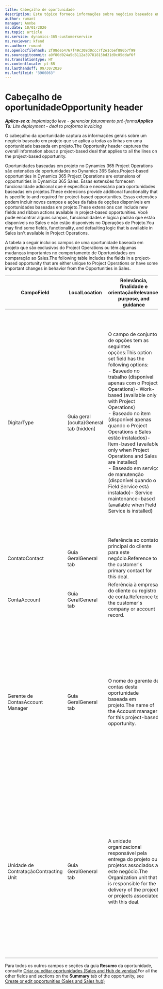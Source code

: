 ```yaml
---
title: Cabeçalho de oportunidade
description: Este tópico fornece informações sobre negócios baseados em projeto e linhas de oportunidade com base em projeto.
author: rumant
manager: Annbe
ms.date: 10/01/2020
ms.topic: article
ms.service: dynamics-365-customerservice
ms.reviewer: kfend
ms.author: rumant
ms.openlocfilehash: 2f08de54767f49c308d0ccc7f2e1c6ef880b7f99
ms.sourcegitcommit: a0f80d024a5d3112a39781815bd31d0c05ddaf6f
ms.translationtype: HT
ms.contentlocale: pt-BR
ms.lasthandoff: 09/30/2020
ms.locfileid: "3906063"
---
```

# <a name="opportunity-header"></a><span data-ttu-id="d5533-103">Cabeçalho de oportunidade</span><span class="sxs-lookup"><span data-stu-id="d5533-103">Opportunity header</span></span>

<span data-ttu-id="d5533-104">_**Aplica-se a:** Implantação leve - gerenciar faturamento pró-forma_</span><span class="sxs-lookup"><span data-stu-id="d5533-104">_**Applies To:** Lite deployment - deal to proforma invoicing_</span></span>

<span data-ttu-id="d5533-105">O cabeçalho da oportunidade captura as informações gerais sobre um negócio baseado em projeto que se aplica a todas as linhas em uma oportunidade baseada em projeto.</span><span class="sxs-lookup"><span data-stu-id="d5533-105">The Opportunity header captures the overall information about a project-based deal that applies to all the lines on the project-based opportunity.</span></span>

<span data-ttu-id="d5533-106">Oportunidades baseadas em projeto no Dynamics 365 Project Operations são extensões de oportunidades no Dynamics 365 Sales.</span><span class="sxs-lookup"><span data-stu-id="d5533-106">Project-based opportunities in Dynamics 365 Project Operations are extensions of opportunities in Dynamics 365 Sales.</span></span> <span data-ttu-id="d5533-107">Essas extensões fornecem funcionalidade adicional que é específica e necessária para oportunidades baseadas em projetos.</span><span class="sxs-lookup"><span data-stu-id="d5533-107">These extensions provide additional functionality that is specific to and required for project-based opportunities.</span></span> <span data-ttu-id="d5533-108">Essas extensões podem incluir novos campos e ações da faixa de opções disponíveis em oportunidades baseadas em projeto.</span><span class="sxs-lookup"><span data-stu-id="d5533-108">These extensions can include new fields and ribbon actions available in project-based opportunities.</span></span> <span data-ttu-id="d5533-109">Você pode encontrar alguns campos, funcionalidades e lógica padrão que estão disponíveis no Sales e não estão disponíveis no Operações de Projeto.</span><span class="sxs-lookup"><span data-stu-id="d5533-109">You may find some fields, functionality, and defaulting logic that is available in Sales isn't available in Project Operations.</span></span>

<span data-ttu-id="d5533-110">A tabela a seguir inclui os campos de uma oportunidade baseada em projeto que são exclusivos do Project Operations ou têm algumas mudanças importantes no comportamento de Oportunidades em comparação ao Sales.</span><span class="sxs-lookup"><span data-stu-id="d5533-110">The following table includes the fields in a project-based opportunity that are either unique to Project Operations or have some important changes in behavior from the Opportunities in Sales.</span></span>

| <span data-ttu-id="d5533-111">**Campo**</span><span class="sxs-lookup"><span data-stu-id="d5533-111">**Field**</span></span> | <span data-ttu-id="d5533-112">**Local**</span><span class="sxs-lookup"><span data-stu-id="d5533-112">**Location**</span></span> | <span data-ttu-id="d5533-113">**Relevância, finalidade e orientação**</span><span class="sxs-lookup"><span data-stu-id="d5533-113">**Relevance, purpose, and guidance**</span></span> | <span data-ttu-id="d5533-114">**Impacto a jusante**</span><span class="sxs-lookup"><span data-stu-id="d5533-114">**Downstream impact**</span></span> |
| --- | --- | --- | --- |
| <span data-ttu-id="d5533-115">Digitar</span><span class="sxs-lookup"><span data-stu-id="d5533-115">Type</span></span> | <span data-ttu-id="d5533-116">Guia geral (oculta)</span><span class="sxs-lookup"><span data-stu-id="d5533-116">General tab (hidden)</span></span> | <span data-ttu-id="d5533-117">O campo de conjunto de opções tem as seguintes opções:</span><span class="sxs-lookup"><span data-stu-id="d5533-117">This option set field has the following options:</span></span></br><span data-ttu-id="d5533-118">- Baseado no trabalho (disponível apenas com o Project Operations)</span><span class="sxs-lookup"><span data-stu-id="d5533-118">- Work-based (available only with Project Operations)</span></span></br><span data-ttu-id="d5533-119">- Baseado no item (disponível apenas quando o Project Operations e Sales estão instalados)</span><span class="sxs-lookup"><span data-stu-id="d5533-119">- Item-based (available only when Project Operations and Sales are installed)</span></span></br><span data-ttu-id="d5533-120">- Baseado em serviço de manutenção (disponível quando o Field Service está instalado)</span><span class="sxs-lookup"><span data-stu-id="d5533-120">- Service maintenance-based (available when Field Service is installed)</span></span> | <span data-ttu-id="d5533-121">Quando você usa o Project Operations, o valor deste campo é automaticamente definido como **Baseado em trabalho**, o que classifica a oportunidade como baseada em projeto.</span><span class="sxs-lookup"><span data-stu-id="d5533-121">When you use Project Operations, this field value is automatically set to **Work-based** which classifies the Opportunity as project-based.</span></span> <span data-ttu-id="d5533-122">Uma oportunidade deve ser baseada em projeto para habilitar todas as extensões e funcionalidades específicas do projeto no processo de vendas posterior para este negócio.</span><span class="sxs-lookup"><span data-stu-id="d5533-122">An Opportunity should be project-based to enable all project-specific extensions and functionality in the downstream sales process for this deal.</span></span> |
| <span data-ttu-id="d5533-123">Contato</span><span class="sxs-lookup"><span data-stu-id="d5533-123">Contact</span></span> | <span data-ttu-id="d5533-124">Guia Geral</span><span class="sxs-lookup"><span data-stu-id="d5533-124">General tab</span></span> | <span data-ttu-id="d5533-125">Referência ao contato principal do cliente para este negócio.</span><span class="sxs-lookup"><span data-stu-id="d5533-125">Reference to the customer's primary contact for this deal.</span></span> | |
| <span data-ttu-id="d5533-126">Conta</span><span class="sxs-lookup"><span data-stu-id="d5533-126">Account</span></span> | <span data-ttu-id="d5533-127">Guia Geral</span><span class="sxs-lookup"><span data-stu-id="d5533-127">General tab</span></span> | <span data-ttu-id="d5533-128">Referência à empresa do cliente ou registro de conta.</span><span class="sxs-lookup"><span data-stu-id="d5533-128">Reference to the customer's company or account record.</span></span> | |
| <span data-ttu-id="d5533-129">Gerente de Contas</span><span class="sxs-lookup"><span data-stu-id="d5533-129">Account Manager</span></span> | <span data-ttu-id="d5533-130">Guia Geral</span><span class="sxs-lookup"><span data-stu-id="d5533-130">General tab</span></span> | <span data-ttu-id="d5533-131">O nome do gerente de contas desta oportunidade baseada em projeto.</span><span class="sxs-lookup"><span data-stu-id="d5533-131">The name of the Account manager for this project-based opportunity.</span></span> | <span data-ttu-id="d5533-132">O gerente de contas é responsável por gerenciar o relacionamento com o cliente até a conclusão deste projeto.</span><span class="sxs-lookup"><span data-stu-id="d5533-132">The Account manager is responsible for managing the relationship with the customer through the completion of this project.</span></span> <span data-ttu-id="d5533-133">Com base no registro de recurso reservável vinculado ao gerente de contas, a unidade de contratação é padronizada.</span><span class="sxs-lookup"><span data-stu-id="d5533-133">Based on the bookable resource record tied to the Account manager, the contracting unit is defaulted.</span></span> |
| <span data-ttu-id="d5533-134">Unidade de Contratação</span><span class="sxs-lookup"><span data-stu-id="d5533-134">Contracting Unit</span></span> | <span data-ttu-id="d5533-135">Guia Geral</span><span class="sxs-lookup"><span data-stu-id="d5533-135">General tab</span></span> | <span data-ttu-id="d5533-136">A unidade organizacional responsável pela entrega do projeto ou projetos associados a este negócio.</span><span class="sxs-lookup"><span data-stu-id="d5533-136">The Organization unit that is responsible for the delivery of the project or projects associated with this deal.</span></span> | <span data-ttu-id="d5533-137">A unidade de contratação é a divisão da empresa que concluirá os projetos após o fechamento do negócio.</span><span class="sxs-lookup"><span data-stu-id="d5533-137">The contracting unit is the division of the company that will complete the project(s) after the deal is closed.</span></span> <span data-ttu-id="d5533-138">Cada unidade de contratação tem uma moeda, e essa moeda é usada para relatar os custos estimados e reais incorridos durante o projeto.</span><span class="sxs-lookup"><span data-stu-id="d5533-138">Every contracting unit has a currency, and this currency is used to report estimated and actual costs incurred during the project.</span></span> |

<span data-ttu-id="d5533-139">Para todos os outros campos e seções da guia **Resumo** da oportunidade, consulte [Criar ou editar oportunidades (Sales and Hub de vendas)](https://docs.microsoft.com/dynamics365/sales-enterprise/create-edit-opportunity-sales)</span><span class="sxs-lookup"><span data-stu-id="d5533-139">For all the other fields and sections on the **Summary** tab of the opportunity, see [Create or edit opportunities (Sales and Sales hub)](https://docs.microsoft.com/dynamics365/sales-enterprise/create-edit-opportunity-sales)</span></span>
